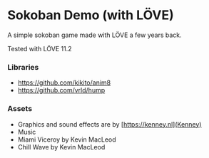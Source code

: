 # Sokoban Demo (with LÖVE)

A simple sokoban game made with LÖVE a few years back.

Tested with LÖVE 11.2

### Libraries

- https://github.com/kikito/anim8
- https://github.com/vrld/hump


### Assets

- Graphics and sound effects are by [https://kenney.nl](Kenney)
- Music
 - Miami Viceroy by Kevin MacLeod
 - Chill Wave by Kevin MacLeod
